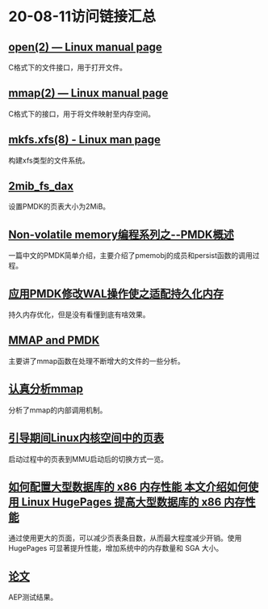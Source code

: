 20-08-11访问链接汇总
======================

[open(2) — Linux manual page
](https://man7.org/linux/man-pages/man2/open.2.html)
-----------------
C格式下的文件接口，用于打开文件。

[mmap(2) — Linux manual page
](https://man7.org/linux/man-pages/man2/mmap.2.html)
-------------
C格式下的接口，用于将文件映射至内存空间。

[mkfs.xfs(8) - Linux man page](https://linux.die.net/man/8/mkfs.xfs)
-----------
构建xfs类型的文件系统。

[2mib_fs_dax](https://nvdimm.wiki.kernel.org/2mib_fs_dax)
------------------
设置PMDK的页表大小为2MiB。

[Non-volatile memory编程系列之--PMDK概述](https://www.liangzl.com/get-article-detail-3823.html)
-----------
一篇中文的PMDK简单介绍，主要介绍了pmemobj的成员和persist函数的调用过程。

[应用PMDK修改WAL操作使之适配持久化内存](http://blog.itpub.net/31493717/viewspace-2653324/)
--------
持久内存优化，但是没有看懂到底有啥效果。

[MMAP and PMDK](https://zedware.github.io/MMAP-PMDK/)
-------------
主要讲了mmap函数在处理不断增大的文件的一些分析。

[认真分析mmap](https://www.cnblogs.com/huxiao-tee/p/4660352.html)
--------
分析了mmap的内部调用机制。

[引导期间Linux内核空间中的页表](https://www.thinbug.com/q/16688540)
----
启动过程中的页表到MMU启动后的切换方式一览。

[如何配置大型数据库的 x86 内存性能
本文介绍如何使用 Linux HugePages 提高大型数据库的 x86 内存性能](https://www.oracle.com/cn/technical-resources/articles/it-infrastructure/dev-hugepages.html)
---
通过使用更大的页面，可以减少页表条目数，从而最大程度减少开销。使用 HugePages 可显著提升性能，增加系统中的内存数量和 SGA 大小。

[论文](https://arxiv.org/pdf/1903.05714.pdf)
---
AEP测试结果。

